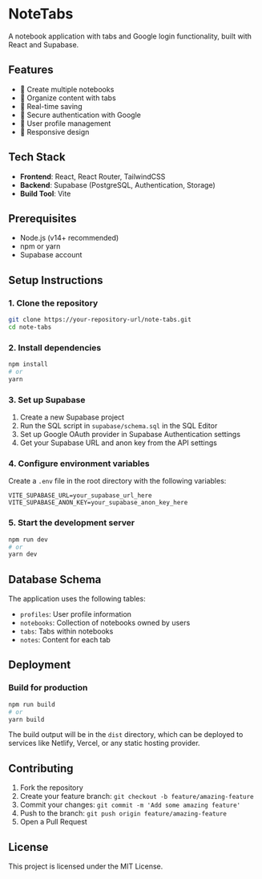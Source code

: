 # NoteTabs

A notebook application with tabs and Google login functionality, built with React and Supabase.

## Features

- 📝 Create multiple notebooks
- 📑 Organize content with tabs
- 🔄 Real-time saving
- 🔐 Secure authentication with Google
- 👤 User profile management
- 📱 Responsive design

## Tech Stack

- **Frontend**: React, React Router, TailwindCSS
- **Backend**: Supabase (PostgreSQL, Authentication, Storage)
- **Build Tool**: Vite

## Prerequisites

- Node.js (v14+ recommended)
- npm or yarn
- Supabase account

## Setup Instructions

### 1. Clone the repository

```bash
git clone https://your-repository-url/note-tabs.git
cd note-tabs
```

### 2. Install dependencies

```bash
npm install
# or
yarn
```

### 3. Set up Supabase

1. Create a new Supabase project
2. Run the SQL script in `supabase/schema.sql` in the SQL Editor
3. Set up Google OAuth provider in Supabase Authentication settings
4. Get your Supabase URL and anon key from the API settings

### 4. Configure environment variables

Create a `.env` file in the root directory with the following variables:

```
VITE_SUPABASE_URL=your_supabase_url_here
VITE_SUPABASE_ANON_KEY=your_supabase_anon_key_here
```

### 5. Start the development server

```bash
npm run dev
# or
yarn dev
```

## Database Schema

The application uses the following tables:

- `profiles`: User profile information
- `notebooks`: Collection of notebooks owned by users
- `tabs`: Tabs within notebooks
- `notes`: Content for each tab

## Deployment

### Build for production

```bash
npm run build
# or
yarn build
```

The build output will be in the `dist` directory, which can be deployed to services like Netlify, Vercel, or any static hosting provider.

## Contributing

1. Fork the repository
2. Create your feature branch: `git checkout -b feature/amazing-feature`
3. Commit your changes: `git commit -m 'Add some amazing feature'`
4. Push to the branch: `git push origin feature/amazing-feature`
5. Open a Pull Request

## License

This project is licensed under the MIT License.